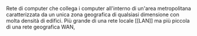 Rete di computer che collega i computer all'interno di un'area metropolitana caratterizzata da un unica zona geografica di qualsiasi dimensione con molta densità di edifici.
Più grande di una rete locale [[LAN]] ma più piccola di una rete geografica WAN,
